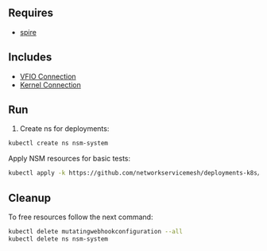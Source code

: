 ## Requires

- [spire](../spire)

## Includes

- [VFIO Connection](../use-cases/Vfio2Noop)
- [Kernel Connection](../use-cases/SriovKernel2Noop)

## Run

1. Create ns for deployments:
```bash
kubectl create ns nsm-system
```

Apply NSM resources for basic tests:
```bash
kubectl apply -k https://github.com/networkservicemesh/deployments-k8s/examples/sriov?ref=addcc65683fdde1cd0a98b07324871b32484253a
```

## Cleanup

To free resources follow the next command:
```bash
kubectl delete mutatingwebhookconfiguration --all
kubectl delete ns nsm-system
```
